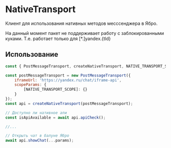 # NativeTransport

Клиент для использования нативных методов месссенджера в Ябро.

На данный момент пакет не поддерживает работу с заблокированными куками. Т.е. работает только для [*.]yandex.{tld}

## Использование

```javascript
const { PostMessageTransport, createNativeTransport, NATIVE_TRANSPORT_SCOPE } = require('@yandex-int/messenger.sdk/public');

const postMessageTransport = new PostMessageTransport({
    iframeUrl: 'https://yandex.ru/chat/iframe-api',
    scopeParams: {
        [NATIVE_TRANSPORT_SCOPE]: {}
    }
});
const api = createNativeTransport(postMessageTransport);

// Доступно ли нативное апи
const isApiAvailable = await api.apiCheck();

//...

// Открыть чат в балуне Ябро
await api.showChat(...params);
```

